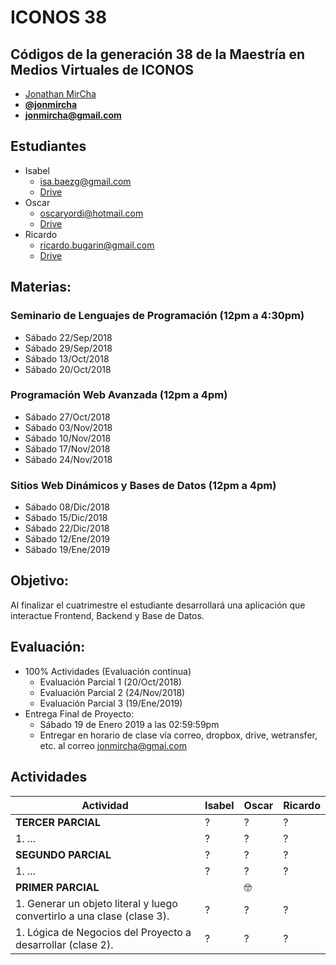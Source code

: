 # ICONOS 38

## Códigos de la generación 38 de la Maestría en Medios Virtuales de ICONOS

* [Jonathan MirCha](http://jonmircha.com)
* **[@jonmircha](https://twitter.com/jonmircha)**
* **[jonmircha@gmail.com](mailto:jonmircha@gmail.com)**

## Estudiantes

* Isabel
  * isa.baezg@gmail.com
  * [Drive](https://drive.google.com/drive/folders/1KP-kzdOSFE2pvb80zUi63hElL2ZWkcxk)
* Oscar
  * oscaryordi@hotmail.com
  * [Drive](https://drive.google.com/drive/folders/1iCsxCVSMHKnt45I12Vs11w4GLVc2iICR)
* Ricardo
  * ricardo.bugarin@gmail.com
  * [Drive]()

## Materias:

### Seminario de Lenguajes de Programación (12pm a 4:30pm)

* Sábado 22/Sep/2018
* Sábado 29/Sep/2018
* Sábado 13/Oct/2018
* Sábado 20/Oct/2018

### Programación Web Avanzada (12pm a 4pm)

* Sábado 27/Oct/2018
* Sábado 03/Nov/2018
* Sábado 10/Nov/2018
* Sábado 17/Nov/2018
* Sábado 24/Nov/2018

### Sitios Web Dinámicos y Bases de Datos (12pm a 4pm)

* Sábado 08/Dic/2018
* Sábado 15/Dic/2018
* Sábado 22/Dic/2018
* Sábado 12/Ene/2019
* Sábado 19/Ene/2019

## Objetivo:

Al finalizar el cuatrimestre el estudiante desarrollará una aplicación que interactue Frontend, Backend y Base de Datos.

## Evaluación:

* 100% Actividades (Evaluación continua)
  * Evaluación Parcial 1 (20/Oct/2018)
  * Evaluación Parcial 2 (24/Nov/2018)
  * Evaluación Parcial 3 (19/Ene/2019)
* Entrega Final de Proyecto:
  * Sábado 19 de Enero 2019 a las 02:59:59pm
  * Entregar en horario de clase vía correo, dropbox, drive, wetransfer, etc. al correo jonmircha@gmai.com

## Actividades

| Actividad | Isabel | Oscar | Ricardo |
| -- | -- | -- | -- |
| **TERCER PARCIAL** | ? | ? | ? |
| 1. ... | ? | ? | ? |
| **SEGUNDO PARCIAL** | ? | ? | ? |
| 1. ... | ? | ? | ? |
| **PRIMER PARCIAL** | | 🤓 | |
| 1. Generar un objeto literal y luego convertirlo a una clase (clase 3). | ? | ? | ? |
| 1. Lógica de Negocios del Proyecto a desarrollar (clase 2). | ? | ? | ? |
